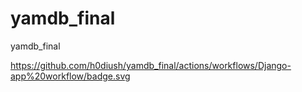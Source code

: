 # yamdb_final
yamdb_final


https://github.com/h0diush/yamdb_final/actions/workflows/Django-app%20workflow/badge.svg
